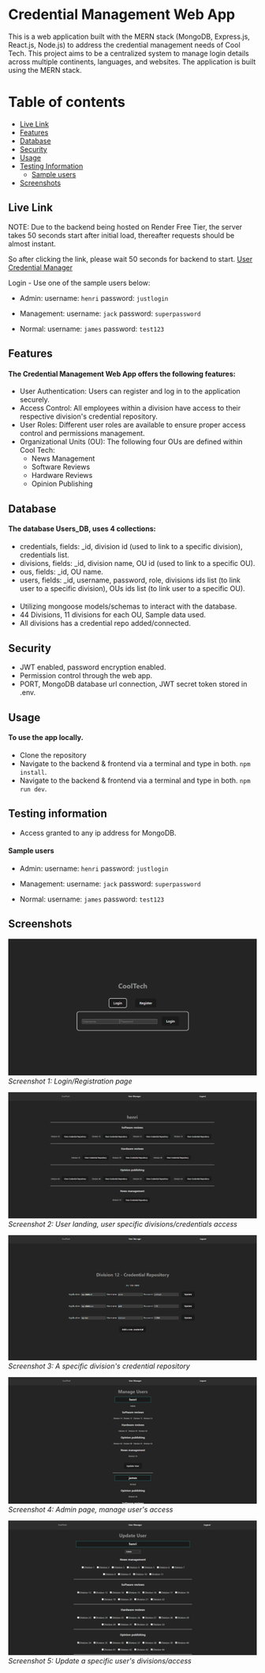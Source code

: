 # Credential Management Web App

This is a web application built with the MERN stack (MongoDB, Express.js, React.js, Node.js) to address the credential management needs of Cool Tech. 
This project aims to be a centralized system to manage login details across multiple continents, languages, and websites. 
The application is built using the MERN stack. 

Table of contents
=================
<!--ts-->
   * [Live Link](#Live-Link)
   * [Features](#Features)
   * [Database](#Database)
   * [Security](#Security)
   * [Usage](#Usage)
   * [Testing Information](#Testing-Information)
        *  [Sample users](#Sample-users)
   * [Screenshots](Screenshots)
<!--te-->

## Live Link
NOTE: Due to the backend being hosted on Render Free Tier, the server takes 50 seconds start after initial load, thereafter requests should be almost instant.

So after clicking the link, please wait 50 seconds for backend to start.
[User Credential Manager](https://65ce0e98bac17706b51798e3--resplendent-pithivier-138605.netlify.app)

Login - Use one of the sample users below:
- Admin: username: `henri` password: `justlogin`

- Management: username: `jack` password: `superpassword`

- Normal: username: `james` password: `test123`

## Features
#### The Credential Management Web App offers the following features:

- User Authentication: Users can register and log in to the application securely.
- Access Control: All employees within a division have access to their respective division's credential repository.
- User Roles: Different user roles are available to ensure proper access control and permissions management.
- Organizational Units (OU): The following four OUs are defined within Cool Tech:
  - News Management
  - Software Reviews
  - Hardware Reviews
  - Opinion Publishing

## Database 
#### The database Users_DB, uses 4 collections:
- credentials, fields: _id, division id (used to link to a specific division), credentials list.
- divisions, fields: _id, division name, OU id (used to link to a specific OU).
- ous, fields: _id, OU name.
- users, fields: _id, username, password, role, divisions ids list (to link user to a specific division), OUs ids list (to link user to a specific OU).

#### 

- Utilizing mongoose models/schemas to interact with the database.
- 44 Divisions, 11 divisions for each OU, Sample data used.
- All divisions has a credential repo added/connected.

## Security

- JWT enabled, password encryption enabled.
- Permission control through the web app.
- PORT, MongoDB database url connection, JWT secret token stored in .env.

## Usage

#### To use the app locally.
- Clone the repository
- Navigate to the backend & frontend via a terminal and type in both. `npm install`.
- Navigate to the backend & frontend via a terminal and type in both. `npm run dev`.

## Testing information

- Access granted to any ip address for MongoDB.

#### Sample users

- Admin: username: `henri` password: `justlogin`

- Management: username: `jack` password: `superpassword`

- Normal: username: `james` password: `test123`

## Screenshots

![Screenshot 1](app-screenshots/login-landing.png)
*Screenshot 1: Login/Registration page*

![Screenshot 2](app-screenshots/user-divisions.png)
*Screenshot 2: User landing, user specific divisions/credentials access*

![Screenshot 3](app-screenshots/credential-repo.png)
*Screenshot 3: A specific division's credential repository*

![Screenshot 4](app-screenshots/manage-users.png)
*Screenshot 4: Admin page, manage user's access*

![Screenshot 5](app-screenshots/update-user.png)
*Screenshot 5: Update a specific user's divisions/access*
